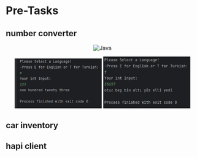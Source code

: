 # Pre-Tasks

## number converter
<div align="center">
  
![Java](https://img.shields.io/badge/java-%23ED8B00.svg?style=for-the-badge&logo=openjdk&logoColor=white)

</div>
<div align="center">
 <img src="./asset/nc1.png" alt="UI" width="45%"/>
<img src="./asset/nc2.png" alt="searched" width="45%"/>
</div>

## car inventory
## hapi client
